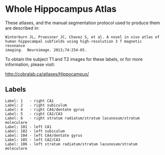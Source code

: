 Whole Hippocampus Atlas
=======================

These atlases, and the manual segmentation protocol used to produce them are described in:

    Winterburn JL, Pruessner JC, Chavez S, et al. A novel in vivo atlas of
    human hippocampal subfields using high-resolution 3 T magnetic resonance
    imaging.  Neuroimage. 2013;74:254-65.

To obtain the subject T1 and T2 images for these labels, or for more
information, please visit:

  http://cobralab.ca/atlases/Hippocampus/


Labels
------
```
Label: 1   - right CA1
Label: 2   - right subiculum
Label: 4   - right CA4/dentate gyrus
Label: 5   - right CA2/CA3
Label: 6   - right stratum radiatum/stratum lacunosum/stratum moleculare
Label: 101 - left CA1
Label: 102 - left subiculum
Label: 104 - left CA4/dentate gyrus
Label: 105 - left CA2/CA3
Label: 106 - left stratum radiatum/stratum lacunosum/stratum moleculare
```
